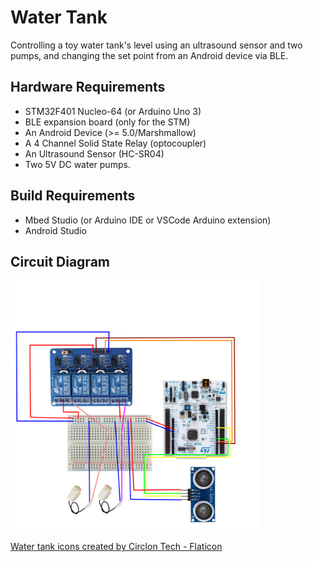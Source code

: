 # Water Tank

Controlling a toy water tank's level using an ultrasound sensor and two pumps, and changing the set point from an Android device via BLE.

## Hardware Requirements
- STM32F401 Nucleo-64 (or Arduino Uno 3)
- BLE expansion board (only for the STM)
- An Android Device (>= 5.0/Marshmallow)
- A 4 Channel Solid State Relay (optocoupler)
- An Ultrasound Sensor (HC-SR04)
- Two 5V DC water pumps.

## Build Requirements
- Mbed Studio (or Arduino IDE or VSCode Arduino extension)
- Android Studio
  
## Circuit Diagram
<img src='./circuit-diagram.png' width='400'>




<a href="https://www.flaticon.com/free-icons/water-tank" title="water tank icons">Water tank icons created by Circlon Tech - Flaticon</a>
